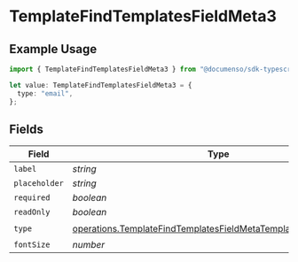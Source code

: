 # TemplateFindTemplatesFieldMeta3

## Example Usage

```typescript
import { TemplateFindTemplatesFieldMeta3 } from "@documenso/sdk-typescript/models/operations";

let value: TemplateFindTemplatesFieldMeta3 = {
  type: "email",
};
```

## Fields

| Field                                                                                                                                            | Type                                                                                                                                             | Required                                                                                                                                         | Description                                                                                                                                      |
| ------------------------------------------------------------------------------------------------------------------------------------------------ | ------------------------------------------------------------------------------------------------------------------------------------------------ | ------------------------------------------------------------------------------------------------------------------------------------------------ | ------------------------------------------------------------------------------------------------------------------------------------------------ |
| `label`                                                                                                                                          | *string*                                                                                                                                         | :heavy_minus_sign:                                                                                                                               | N/A                                                                                                                                              |
| `placeholder`                                                                                                                                    | *string*                                                                                                                                         | :heavy_minus_sign:                                                                                                                               | N/A                                                                                                                                              |
| `required`                                                                                                                                       | *boolean*                                                                                                                                        | :heavy_minus_sign:                                                                                                                               | N/A                                                                                                                                              |
| `readOnly`                                                                                                                                       | *boolean*                                                                                                                                        | :heavy_minus_sign:                                                                                                                               | N/A                                                                                                                                              |
| `type`                                                                                                                                           | [operations.TemplateFindTemplatesFieldMetaTemplatesResponseType](../../models/operations/templatefindtemplatesfieldmetatemplatesresponsetype.md) | :heavy_check_mark:                                                                                                                               | N/A                                                                                                                                              |
| `fontSize`                                                                                                                                       | *number*                                                                                                                                         | :heavy_minus_sign:                                                                                                                               | N/A                                                                                                                                              |